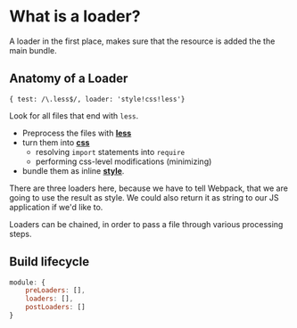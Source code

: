 # What is a loader?

A loader in the first place, makes sure that the resource is added the the main bundle.

## Anatomy of a Loader
`{ test: /\.less$/, loader: 'style!css!less'}`

Look for all files that end with `less`.

- Preprocess the files with [**less**](https://github.com/webpack/less-loader)
- turn them into [**css**](https://github.com/webpack/css-loader)
    - resolving `import` statements into `require`
    - performing css-level modifications (minimizing)
- bundle them as inline [**style**](https://github.com/webpack/style-loader).

There are three loaders here, because we have to tell Webpack, that we are going to use the result as style. We could also return it as string to our JS application if we'd like to.

Loaders can be chained, in order to pass a file through various processing steps.

## Build lifecycle

```js
module: {
    preLoaders: [],
    loaders: [],
    postLoaders: []
}
```
